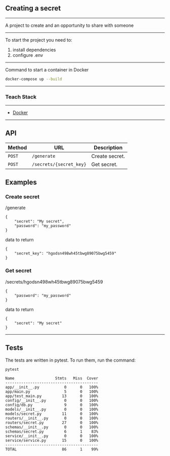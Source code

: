 Creating a secret
---
___
A project to create and an opportunity to share with someone
___
To start the project you need to:
1) install dependencies 
2) configure .env
___

Command to start a container in Docker
```sh
docker-compose up --build
```
___
### Teach Stack
___
- [Docker](https://www.docker.com/)
___
API
---
| Method | URL                     | Description    |
|--------|-------------------------|----------------|
| `POST` | `/generate`             | Create secret. |
| `POST` | `/secrets/{secret_key}` | Get secret.    |

## Examples
### Create secret
/generate
```
{
    "secret": "My secret",
    "password": "my_password"
}
```
data to return
```
{
    "secret_key": "hgodsn498wh45tbwg89075bwg5459"
}
```
### Get secret
/secrets/hgodsn498wh45tbwg89075bwg5459
```
{
    "password": "my_password"
}
```
data to return
```
{
    "secret": "My secret"
}
```
___
Tests
---
The tests are written in pytest. To run them, run the command:
```sh
pytest
```
```
Name                  Stmts   Miss  Cover
-----------------------------------------
app/__init__.py           0      0   100%
app/main.py               5      0   100%
app/test_main.py         13      0   100%
config/__init__.py        0      0   100%
config/db.py              9      0   100%
models/__init__.py        0      0   100%
models/secret.py         11      0   100%
routers/__init__.py       0      0   100%
routers/secret.py        27      0   100%
schemas/__init__.py       0      0   100%
schemas/secret.py         6      1    83%
service/__init__.py       0      0   100%
service/service.py       15      0   100%
-----------------------------------------
TOTAL                    86      1    99%
```
